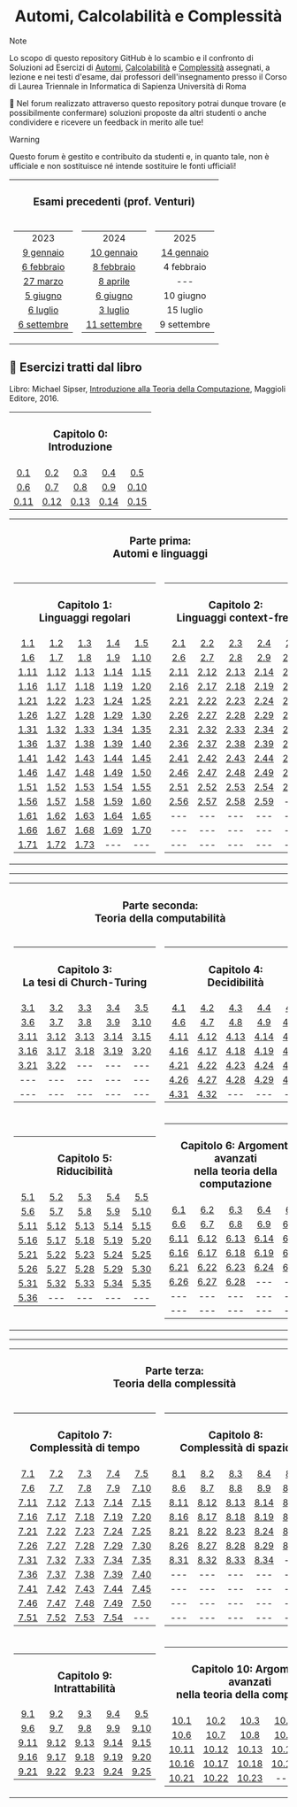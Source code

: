 <div align="center">

# Automi, Calcolabilità e Complessità

</div>

> [!Note]
>  Lo scopo di questo repository GitHub è lo scambio e il confronto di Soluzioni ad Esercizi di [Automi](../../discussions?discussions_q=category%3Aautomi), [Calcolabilità](../../discussions?discussions_q=category%3Acalcolabilità) e [Complessità](../../discussions?discussions_q=category%3Acomplessità) assegnati, a lezione e nei testi d'esame, dai professori dell'insegnamento presso il Corso di Laurea Triennale in Informatica di Sapienza Università di Roma
>
>💬 Nel forum realizzato attraverso questo repository potrai dunque trovare (e possibilmente confermare) soluzioni proposte da altri studenti o anche condividere e ricevere un feedback in merito alle tue!

> [!Warning]
> Questo forum è gestito e contribuito da studenti e, in quanto tale, non è ufficiale e non sostituisce né intende sostituire le fonti ufficiali!

<div align="center">

<table align="center">
    <tr>
        <td colspan="3" align="center">
            <h3> Esami precedenti (prof. Venturi) </h3>
        </td>
    </tr>
    <tr>
        <td align="center">
            <table>
                <tr>
                    <td align="center">2023</td>
                </tr>
                <tr>
                    <td align="center"><a href="../../discussions?discussions_q=label%3A&quot;9+gennaio+2023&quot;"> 9 gennaio </a></td>
                </tr>
                <tr>
                    <td align="center"><a href="../../discussions?discussions_q=label%3A&quot;6+febbraio+2023&quot;"> 6 febbraio </a></td>
                </tr>
                <tr>
                    <td align="center"><a href="../../discussions?discussions_q=label%3A&quot;27+marzo+2023&quot;"> 27 marzo </a></td>
                </tr>
                <tr>
                    <td align="center"><a href="../../discussions?discussions_q=label%3A&quot;5+giugno+2023&quot;"> 5 giugno </a></td>
                </tr>
		<tr>
		     <td align="center"><a href="../../discussions?discussions_q=label%3A&quot;6+luglio+2023&quot;"> 6 luglio </a></td>
		</tr>
                <tr>
		     <td align="center"><a href="../../discussions?discussions_q=label%3A&quot;6+settembre+2023&quot;"> 6 settembre </a></td>
		</tr>
            </table>
        </td>
        <td align="center">
            <table>
                <tr>
                    <td align="center">2024</td>
                </tr>
                <tr>
                    <td align="center"><a href="../../discussions?discussions_q=label%3A&quot;10+gennaio+2024&quot;"> 10 gennaio </a></td>
                </tr>
                <tr>
                    <td align="center"><a href="../../discussions?discussions_q=label%3A&quot;8+febbraio+2024&quot;"> 8 febbraio </a></td>
                </tr>
                <tr>
                    <td align="center"><a href="../../discussions?discussions_q=label%3A&quot;8+aprile+2024&quot;"> 8 aprile </a></td>
                </tr>
                <tr>
                    <td align="center"><a href="../../discussions?discussions_q=label%3A&quot;6+giugno+2024&quot;"> 6 giugno </a></td>
                </tr>
                <tr>
                    <td align="center"><a href="../../discussions?discussions_q=label%3A&quot;3+luglio+2024&quot;"> 3 luglio </a></td>
                </tr>
                <tr>
		    <td align="center"><a href="../../discussions?discussions_q=label%3A&quot;11+settembre+2024&quot;"> 11 settembre </a></td>
        	</tr>
            </table>
        </td>
        <td align="center">
            <table>
                <tr>
                    <td align="center">2025</td>
                </tr>
                <tr>
                    <td align="center"><a href="../../discussions?discussions_q=label%3A&quot;14+gennaio+2025&quot;"> 14 gennaio </a></td>
                </tr>
                <tr>
                    <td align="center"><a> 4 febbraio </a></td>
                </tr>
                <tr>
                    <td align="center"><a> --- </a></td>
                </tr>
                <tr>
                    <td align="center"><a> 10 giugno </a></td>
                </tr>
                <tr>
                    <td align="center"><a> 15 luglio </a></td>
                </tr>
                <tr>
		    <td align="center"><a> 9 settembre </a></td>
        	</tr>
            </table>
        </td>
    </tr>
</table>

</div>

## 📖 Esercizi tratti dal libro
Libro: Michael Sipser, [Introduzione alla Teoria della Computazione](https://www.hoepli.it/libro/introduzione-alla-teoria-della-computazione/9788891616180.html?origin=google-shopping), Maggioli Editore, 2016.

<div align="center">
  <table>
    <tr>
      <td colspan="5" align="center">
        <h3> Capitolo 0: <br> Introduzione </h3>
      </td>
    </tr>
    <tr>
      <td align="center">
        <a href=""> 0.1 </a>
      </td>
      <td align="center">
        <a href=""> 0.2 </a>
      </td>
      <td align="center">
        <a href=""> 0.3 </a>
      </td>
      <td align="center">
        <a href=""> 0.4 </a>
      </td>
      <td align="center">
        <a href=""> 0.5 </a>
      </td>
    </tr>
    <tr>
      <td align="center">
        <a href=""> 0.6 </a>
      </td>
      <td align="center">
        <a href=""> 0.7 </a>
      </td>
      <td align="center">
        <a href=""> 0.8 </a>
      </td>
      <td align="center">
        <a href=""> 0.9 </a>
      </td>
      <td align="center">
        <a href=""> 0.10 </a>
      </td>
    </tr>
    <tr>
      <td align="center">
        <a href=""> 0.11 </a>
      </td>
      <td align="center">
        <a href=""> 0.12 </a>
      </td>
      <td align="center">
        <a href=""> 0.13 </a>
      </td>
      <td align="center">
        <a href=""> 0.14 </a>
      </td>
      <td align="center">
        <a href=""> 0.15 </a>
      </td>
    </tr>
  </table>
  <table align="center">
    <tr>
      <td colspan="2" align="center">
        <h3> Parte prima: <br> Automi e linguaggi </h3>
      </td>
    </tr>
    <tr>
      <td align="center">
        <table>
          <tr>
            <td colspan="5" align="center">
              <h3> Capitolo 1: <br> Linguaggi regolari </h3>
            </td>
          </tr>
          <tr>
            <td align="center">
              <a href=""> 1.1 </a>
            </td>
            <td align="center">
              <a href=""> 1.2 </a>
            </td>
            <td align="center">
              <a href=""> 1.3 </a>
            </td>
            <td align="center">
              <a href=""> 1.4 </a>
            </td>
            <td align="center">
              <a href=""> 1.5 </a>
            </td>
          </tr>
          <tr>
            <td align="center">
              <a href=""> 1.6 </a>
            </td>
            <td align="center">
              <a href=""> 1.7 </a>
            </td>
            <td align="center">
              <a href=""> 1.8 </a>
            </td>
            <td align="center">
              <a href=""> 1.9 </a>
            </td>
            <td align="center">
              <a href=""> 1.10 </a>
            </td>
          </tr>
          <tr>
            <td align="center">
              <a href=""> 1.11 </a>
            </td>
            <td align="center">
              <a href=""> 1.12 </a>
            </td>
            <td align="center">
              <a href=""> 1.13 </a>
            </td>
            <td align="center">
              <a href=""> 1.14 </a>
            </td>
            <td align="center">
              <a href=""> 1.15 </a>
            </td>
          </tr>
          <tr>
            <td align="center">
              <a href=""> 1.16 </a>
            </td>
            <td align="center">
              <a href=""> 1.17 </a>
            </td>
            <td align="center">
              <a href=""> 1.18 </a>
            </td>
            <td align="center">
              <a href=""> 1.19 </a>
            </td>
            <td align="center">
              <a href=""> 1.20 </a>
            </td>
          </tr>
          <tr>
            <td align="center">
              <a href=""> 1.21 </a>
            </td>
            <td align="center">
              <a href=""> 1.22 </a>
            </td>
            <td align="center">
              <a href=""> 1.23 </a>
            </td>
            <td align="center">
              <a href=""> 1.24 </a>
            </td>
            <td align="center">
              <a href=""> 1.25 </a>
            </td>
          </tr>
          <tr>
            <td align="center">
              <a href=""> 1.26 </a>
            </td>
            <td align="center">
              <a href=""> 1.27 </a>
            </td>
            <td align="center">
              <a href=""> 1.28 </a>
            </td>
            <td align="center">
              <a href=""> 1.29 </a>
            </td>
            <td align="center">
              <a href=""> 1.30 </a>
            </td>
          </tr>
          <tr>
            <td align="center">
              <a href=""> 1.31 </a>
            </td>
            <td align="center">
              <a href=""> 1.32 </a>
            </td>
            <td align="center">
              <a href=""> 1.33 </a>
            </td>
            <td align="center">
              <a href=""> 1.34 </a>
            </td>
            <td align="center">
              <a href=""> 1.35 </a>
            </td>
          </tr>
          <tr>
            <td align="center">
              <a href=""> 1.36 </a>
            </td>
            <td align="center">
              <a href=""> 1.37 </a>
            </td>
            <td align="center">
              <a href=""> 1.38 </a>
            </td>
            <td align="center">
              <a href=""> 1.39 </a>
            </td>
            <td align="center">
              <a href=""> 1.40 </a>
            </td>
          </tr>
          <tr>
            <td align="center">
              <a href=""> 1.41 </a>
            </td>
            <td align="center">
              <a href=""> 1.42 </a>
            </td>
            <td align="center">
              <a href=""> 1.43 </a>
            </td>
            <td align="center">
              <a href=""> 1.44 </a>
            </td>
            <td align="center">
              <a href=""> 1.45 </a>
            </td>
          </tr>
          <tr>
            <td align="center">
              <a href=""> 1.46 </a>
            </td>
            <td align="center">
              <a href=""> 1.47 </a>
            </td>
            <td align="center">
              <a href=""> 1.48 </a>
            </td>
            <td align="center">
              <a href=""> 1.49 </a>
            </td>
            <td align="center">
              <a href=""> 1.50 </a>
            </td>
          </tr>
          <tr>
            <td align="center">
              <a href=""> 1.51 </a>
            </td>
            <td align="center">
              <a href=""> 1.52 </a>
            </td>
            <td align="center">
              <a href=""> 1.53 </a>
            </td>
            <td align="center">
              <a href=""> 1.54 </a>
            </td>
            <td align="center">
              <a href=""> 1.55 </a>
            </td>
          </tr>
          <tr>
            <td align="center">
              <a href=""> 1.56 </a>
            </td>
            <td align="center">
              <a href=""> 1.57 </a>
            </td>
            <td align="center">
              <a href=""> 1.58 </a>
            </td>
            <td align="center">
              <a href=""> 1.59 </a>
            </td>
            <td align="center">
              <a href=""> 1.60 </a>
            </td>
          </tr>
          <tr>
            <td align="center">
              <a href=""> 1.61 </a>
            </td>
            <td align="center">
              <a href=""> 1.62 </a>
            </td>
            <td align="center">
              <a href=""> 1.63 </a>
            </td>
            <td align="center">
              <a href=""> 1.64 </a>
            </td>
            <td align="center">
              <a href=""> 1.65 </a>
            </td>
          </tr>
          <tr>
            <td align="center">
              <a href=""> 1.66 </a>
            </td>
            <td align="center">
              <a href=""> 1.67 </a>
            </td>
            <td align="center">
              <a href=""> 1.68 </a>
            </td>
            <td align="center">
              <a href=""> 1.69 </a>
            </td>
            <td align="center">
              <a href=""> 1.70 </a>
            </td>
          </tr>
          <tr>
            <td align="center">
              <a href=""> 1.71 </a>
            </td>
            <td align="center">
              <a href=""> 1.72 </a>
            </td>
            <td align="center">
              <a href=""> 1.73 </a>
            </td>
            <td align="center">
              <a> --- </a>
            </td>
            <td align="center">
              <a> --- </a>
            </td>
          </tr>
        </table>
      </td>
      <td align="center">
        <table>
          <tr>
            <td colspan="5" align="center">
              <h3> Capitolo 2: <br> Linguaggi context-free </h3>
            </td>
          </tr>
          <tr>
            <td align="center">
              <a href=""> 2.1 </a>
            </td>
            <td align="center">
              <a href=""> 2.2 </a>
            </td>
            <td align="center">
              <a href=""> 2.3 </a>
            </td>
            <td align="center">
              <a href=""> 2.4 </a>
            </td>
            <td align="center">
              <a href=""> 2.5 </a>
            </td>
          </tr>
          <tr>
            <td align="center">
              <a href=""> 2.6 </a>
            </td>
            <td align="center">
              <a href=""> 2.7 </a>
            </td>
            <td align="center">
              <a href=""> 2.8 </a>
            </td>
            <td align="center">
              <a href=""> 2.9 </a>
            </td>
            <td align="center">
              <a href=""> 2.10 </a>
            </td>
          </tr>
          <tr>
            <td align="center">
              <a href=""> 2.11 </a>
            </td>
            <td align="center">
              <a href=""> 2.12 </a>
            </td>
            <td align="center">
              <a href=""> 2.13 </a>
            </td>
            <td align="center">
              <a href=""> 2.14 </a>
            </td>
            <td align="center">
              <a href=""> 2.15 </a>
            </td>
          </tr>
          <tr>
            <td align="center">
              <a href=""> 2.16 </a>
            </td>
            <td align="center">
              <a href=""> 2.17 </a>
            </td>
            <td align="center">
              <a href=""> 2.18 </a>
            </td>
            <td align="center">
              <a href=""> 2.19 </a>
            </td>
            <td align="center">
              <a href=""> 2.20 </a>
            </td>
          </tr>
          <tr>
            <td align="center">
              <a href=""> 2.21 </a>
            </td>
            <td align="center">
              <a href=""> 2.22 </a>
            </td>
            <td align="center">
              <a href=""> 2.23 </a>
            </td>
            <td align="center">
              <a href=""> 2.24 </a>
            </td>
            <td align="center">
              <a href=""> 2.25 </a>
            </td>
          </tr>
          <tr>
            <td align="center">
              <a href=""> 2.26 </a>
            </td>
            <td align="center">
              <a href=""> 2.27 </a>
            </td>
            <td align="center">
              <a href=""> 2.28 </a>
            </td>
            <td align="center">
              <a href=""> 2.29 </a>
            </td>
            <td align="center">
              <a href=""> 2.30 </a>
            </td>
          </tr>
          <tr>
            <td align="center">
              <a href=""> 2.31 </a>
            </td>
            <td align="center">
              <a href=""> 2.32 </a>
            </td>
            <td align="center">
              <a href=""> 2.33 </a>
            </td>
            <td align="center">
              <a href=""> 2.34 </a>
            </td>
            <td align="center">
              <a href=""> 2.35 </a>
            </td>
          </tr>
          <tr>
            <td align="center">
              <a href=""> 2.36 </a>
            </td>
            <td align="center">
              <a href=""> 2.37 </a>
            </td>
            <td align="center">
              <a href=""> 2.38 </a>
            </td>
            <td align="center">
              <a href=""> 2.39 </a>
            </td>
            <td align="center">
              <a href=""> 2.40 </a>
            </td>
          </tr>
          <tr>
            <td align="center">
              <a href=""> 2.41 </a>
            </td>
            <td align="center">
              <a href=""> 2.42 </a>
            </td>
            <td align="center">
              <a href=""> 2.43 </a>
            </td>
            <td align="center">
              <a href=""> 2.44 </a>
            </td>
            <td align="center">
              <a href=""> 2.45 </a>
            </td>
          </tr>
          <tr>
            <td align="center">
              <a href=""> 2.46 </a>
            </td>
            <td align="center">
              <a href=""> 2.47 </a>
            </td>
            <td align="center">
              <a href=""> 2.48 </a>
            </td>
            <td align="center">
              <a href=""> 2.49 </a>
            </td>
            <td align="center">
              <a href=""> 2.50 </a>
            </td>
          </tr>
          <tr>
            <td align="center">
              <a href=""> 2.51 </a>
            </td>
            <td align="center">
              <a href=""> 2.52 </a>
            </td>
            <td align="center">
              <a href=""> 2.53 </a>
            </td>
            <td align="center">
              <a href=""> 2.54 </a>
            </td>
            <td align="center">
              <a href=""> 2.55 </a>
            </td>
          </tr>
          <tr>
            <td align="center">
              <a href=""> 2.56 </a>
            </td>
            <td align="center">
              <a href=""> 2.57 </a>
            </td>
            <td align="center">
              <a href=""> 2.58 </a>
            </td>
            <td align="center">
              <a href=""> 2.59 </a>
            </td>
            <td align="center">
              <a> --- </a>
            </td>
          </tr>
          <tr>
            <td align="center">
              <a> --- </a>
            </td>
            <td align="center">
              <a> --- </a>
            </td>
            <td align="center">
              <a> --- </a>
            </td>
            <td align="center">
              <a> --- </a>
            </td>
            <td align="center">
              <a> --- </a>
            </td>
          </tr>
          <tr>
            <td align="center">
              <a> --- </a>
            </td>
            <td align="center">
              <a> --- </a>
            </td>
            <td align="center">
              <a> --- </a>
            </td>
            <td align="center">
              <a> --- </a>
            </td>
            <td align="center">
              <a> --- </a>
            </td>
          </tr>
          <tr>
            <td align="center">
              <a> --- </a>
            </td>
            <td align="center">
              <a> --- </a>
            </td>
            <td align="center">
              <a> --- </a>
            </td>
            <td align="center">
              <a> --- </a>
            </td>
            <td align="center">
              <a> --- </a>
            </td>
          </tr>
        </table>
      </td>
    </tr>
  </table> 

--- 

  <table align="center">
    <tr>
      <td colspan="2" align="center">
        <h3> Parte seconda: <br> Teoria della computabilità </h3>
      </td>
    </tr>
    <tr>
      <td align="center">
        <table>
          <tr>
            <td colspan="5" align="center">
              <h3> Capitolo 3: <br> La tesi di Church-Turing </h3>
            </td>
          </tr>
          <tr>
            <td align="center">
              <a href=""> 3.1 </a>
            </td>
            <td align="center">
              <a href=""> 3.2 </a>
            </td>
            <td align="center">
              <a href=""> 3.3 </a>
            </td>
            <td align="center">
              <a href=""> 3.4 </a>
            </td>
            <td align="center">
              <a href=""> 3.5 </a>
            </td>
          </tr>
          <tr>
            <td align="center">
              <a href=""> 3.6 </a>
            </td>
            <td align="center">
              <a href=""> 3.7 </a>
            </td>
            <td align="center">
              <a href=""> 3.8 </a>
            </td>
            <td align="center">
              <a href=""> 3.9 </a>
            </td>
            <td align="center">
              <a href=""> 3.10 </a>
            </td>
          </tr>
          <tr>
            <td align="center">
              <a href=""> 3.11 </a>
            </td>
            <td align="center">
              <a href=""> 3.12 </a>
            </td>
            <td align="center">
              <a href=""> 3.13 </a>
            </td>
            <td align="center">
              <a href=""> 3.14 </a>
            </td>
            <td align="center">
              <a href=""> 3.15 </a>
            </td>
          </tr>
          <tr>
            <td align="center">
              <a href=""> 3.16 </a>
            </td>
            <td align="center">
              <a href=""> 3.17 </a>
            </td>
            <td align="center">
              <a href=""> 3.18 </a>
            </td>
            <td align="center">
              <a href=""> 3.19 </a>
            </td>
            <td align="center">
              <a href=""> 3.20 </a>
            </td>
          </tr>
          <tr>
            <td align="center">
              <a href=""> 3.21 </a>
            </td>
            <td align="center">
              <a href=""> 3.22 </a>
            </td>
            <td align="center">
              <a> --- </a>
            </td>
            <td align="center">
              <a> --- </a>
            </td>
            <td align="center">
              <a> --- </a>
            </td>
          </tr>
          <tr>
            <td align="center">
              <a> --- </a>
            </td>
            <td align="center">
              <a> --- </a>
            </td>
            <td align="center">
              <a> --- </a>
            </td>
            <td align="center">
              <a> --- </a>
            </td>
            <td align="center">
              <a> --- </a>
            </td>
          </tr>
          <tr>
            <td align="center">
              <a> --- </a>
            </td>
            <td align="center">
              <a> --- </a>
            </td>
            <td align="center">
              <a> --- </a>
            </td>
            <td align="center">
              <a> --- </a>
            </td>
            <td align="center">
              <a> --- </a>
            </td>
          </tr>
        </table>
      </td>
      <td align="center">
        <table>
          <tr>
            <td colspan="5" align="center">
              <h3> Capitolo 4: <br> Decidibilità </h3>
            </td>
          </tr>
          <tr>
            <td align="center">
              <a href=""> 4.1 </a>
            </td>
            <td align="center">
              <a href=""> 4.2 </a>
            </td>
            <td align="center">
              <a href=""> 4.3 </a>
            </td>
            <td align="center">
              <a href=""> 4.4 </a>
            </td>
            <td align="center">
              <a href=""> 4.5 </a>
            </td>
          </tr>
          <tr>
            <td align="center">
              <a href=""> 4.6 </a>
            </td>
            <td align="center">
              <a href=""> 4.7 </a>
            </td>
            <td align="center">
              <a href=""> 4.8 </a>
            </td>
            <td align="center">
              <a href=""> 4.9 </a>
            </td>
            <td align="center">
              <a href=""> 4.10 </a>
            </td>
          </tr>
          <tr>
            <td align="center">
              <a href=""> 4.11 </a>
            </td>
            <td align="center">
              <a href=""> 4.12 </a>
            </td>
            <td align="center">
              <a href=""> 4.13 </a>
            </td>
            <td align="center">
              <a href=""> 4.14 </a>
            </td>
            <td align="center">
              <a href=""> 4.15 </a>
            </td>
          </tr>
          <tr>
            <td align="center">
              <a href=""> 4.16 </a>
            </td>
            <td align="center">
              <a href=""> 4.17 </a>
            </td>
            <td align="center">
              <a href=""> 4.18 </a>
            </td>
            <td align="center">
              <a href=""> 4.19 </a>
            </td>
            <td align="center">
              <a href=""> 4.20 </a>
            </td>
          </tr>
          <tr>
            <td align="center">
              <a href=""> 4.21 </a>
            </td>
            <td align="center">
              <a href=""> 4.22 </a>
            </td>
            <td align="center">
              <a href=""> 4.23 </a>
            </td>
            <td align="center">
              <a href=""> 4.24 </a>
            </td>
            <td align="center">
              <a href=""> 4.25 </a>
            </td>
          </tr>
          <tr>
            <td align="center">
              <a href=""> 4.26 </a>
            </td>
            <td align="center">
              <a href=""> 4.27 </a>
            </td>
            <td align="center">
              <a href=""> 4.28 </a>
            </td>
            <td align="center">
              <a href=""> 4.29 </a>
            </td>
            <td align="center">
              <a href=""> 4.30 </a>
            </td>
          </tr>
          <tr>
            <td align="center">
              <a href=""> 4.31 </a>
            </td>
            <td align="center">
              <a href=""> 4.32 </a>
            </td>
            <td align="center">
              <a> --- </a>
            </td>
            <td align="center">
              <a> --- </a>
            </td>
            <td align="center">
              <a> --- </a>
            </td>
          </tr>
        </table>
      </td>
    </tr>
    <tr>
      <td align="center">
        <table>
          <tr>
            <td colspan="5" align="center">
              <h3> Capitolo 5: <br> Riducibilità </h3>
            </td>
          </tr>
          <tr>
            <td align="center">
              <a href=""> 5.1 </a>
            </td>
            <td align="center">
              <a href=""> 5.2 </a>
            </td>
            <td align="center">
              <a href=""> 5.3 </a>
            </td>
            <td align="center">
              <a href=""> 5.4 </a>
            </td>
            <td align="center">
              <a href=""> 5.5 </a>
            </td>
          </tr>
          <tr>
            <td align="center">
              <a href=""> 5.6 </a>
            </td>
            <td align="center">
              <a href=""> 5.7 </a>
            </td>
            <td align="center">
              <a href=""> 5.8 </a>
            </td>
            <td align="center">
              <a href=""> 5.9 </a>
            </td>
            <td align="center">
              <a href=""> 5.10 </a>
            </td>
          </tr>
          <tr>
            <td align="center">
              <a href=""> 5.11 </a>
            </td>
            <td align="center">
              <a href=""> 5.12 </a>
            </td>
            <td align="center">
              <a href=""> 5.13 </a>
            </td>
            <td align="center">
              <a href=""> 5.14 </a>
            </td>
            <td align="center">
              <a href=""> 5.15 </a>
            </td>
          </tr>
          <tr>
            <td align="center">
              <a href=""> 5.16 </a>
            </td>
            <td align="center">
              <a href=""> 5.17 </a>
            </td>
            <td align="center">
              <a href=""> 5.18 </a>
            </td>
            <td align="center">
              <a href=""> 5.19 </a>
            </td>
            <td align="center">
              <a href=""> 5.20 </a>
            </td>
          </tr>
          <tr>
            <td align="center">
              <a href=""> 5.21 </a>
            </td>
            <td align="center">
              <a href=""> 5.22 </a>
            </td>
            <td align="center">
              <a href=""> 5.23 </a>
            </td>
            <td align="center">
              <a href=""> 5.24 </a>
            </td>
            <td align="center">
              <a href=""> 5.25 </a>
            </td>
          </tr>
          <tr>
            <td align="center">
              <a href=""> 5.26 </a>
            </td>
            <td align="center">
              <a href=""> 5.27 </a>
            </td>
            <td align="center">
              <a href=""> 5.28 </a>
            </td>
            <td align="center">
              <a href=""> 5.29 </a>
            </td>
            <td align="center">
              <a href=""> 5.30 </a>
            </td>
          </tr>
          <tr>
            <td align="center">
              <a href=""> 5.31 </a>
            </td>
            <td align="center">
              <a href=""> 5.32 </a>
            </td>
            <td align="center">
              <a href=""> 5.33 </a>
            </td>
            <td align="center">
              <a href=""> 5.34 </a>
            </td>
            <td align="center">
              <a href=""> 5.35 </a>
            </td>
          </tr>
          <tr>
            <td align="center">
              <a href=""> 5.36 </a>
            </td>
            <td align="center">
              <a> --- </a>
            </td>
            <td align="center">
              <a> --- </a>
            </td>
            <td align="center">
              <a> --- </a>
            </td>
            <td align="center">
              <a> --- </a>
            </td>
          </tr>
        </table>
      </td>
      <td align="center">
        <table>
          <tr>
            <td colspan="5" align="center">
              <h3> Capitolo 6: Argomenti avanzati <br> nella teoria della computazione </h3>
            </td>
          </tr>
          <tr>
            <td align="center">
              <a href=""> 6.1 </a>
            </td>
            <td align="center">
              <a href=""> 6.2 </a>
            </td>
            <td align="center">
              <a href=""> 6.3 </a>
            </td>
            <td align="center">
              <a href=""> 6.4 </a>
            </td>
            <td align="center">
              <a href=""> 6.5 </a>
            </td>
          </tr>
          <tr>
            <td align="center">
              <a href=""> 6.6 </a>
            </td>
            <td align="center">
              <a href=""> 6.7 </a>
            </td>
            <td align="center">
              <a href=""> 6.8 </a>
            </td>
            <td align="center">
              <a href=""> 6.9 </a>
            </td>
            <td align="center">
              <a href=""> 6.10 </a>
            </td>
          </tr>
          <tr>
            <td align="center">
              <a href=""> 6.11 </a>
            </td>
            <td align="center">
              <a href=""> 6.12 </a>
            </td>
            <td align="center">
              <a href=""> 6.13 </a>
            </td>
            <td align="center">
              <a href=""> 6.14 </a>
            </td>
            <td align="center">
              <a href=""> 6.15 </a>
            </td>
          </tr>
          <tr>
            <td align="center">
              <a href=""> 6.16 </a>
            </td>
            <td align="center">
              <a href=""> 6.17 </a>
            </td>
            <td align="center">
              <a href=""> 6.18 </a>
            </td>
            <td align="center">
              <a href=""> 6.19 </a>
            </td>
            <td align="center">
              <a href=""> 6.20 </a>
            </td>
          </tr>
          <tr>
            <td align="center">
              <a href=""> 6.21 </a>
            </td>
            <td align="center">
              <a href=""> 6.22 </a>
            </td>
            <td align="center">
              <a href=""> 6.23 </a>
            </td>
            <td align="center">
              <a href=""> 6.24 </a>
            </td>
            <td align="center">
              <a href=""> 6.25 </a>
            </td>
          </tr>
          <tr>
            <td align="center">
              <a href=""> 6.26 </a>
            </td>
            <td align="center">
              <a href=""> 6.27 </a>
            </td>
            <td align="center">
              <a href=""> 6.28 </a>
            </td>
            <td align="center">
              <a> --- </a>
            </td>
            <td align="center">
              <a> --- </a>
            </td>
          </tr>
          <tr>
            <td align="center">
              <a> --- </a>
            </td>
            <td align="center">
              <a> --- </a>
            </td>
            <td align="center">
              <a> --- </a>
            </td>
            <td align="center">
              <a> --- </a>
            </td>
            <td align="center">
              <a> --- </a>
            </td>
          </tr>
          <tr>
            <td align="center">
              <a> --- </a>
            </td>
            <td align="center">
              <a> --- </a>
            </td>
            <td align="center">
              <a> --- </a>
            </td>
            <td align="center">
              <a> --- </a>
            </td>
            <td align="center">
              <a> --- </a>
            </td>
          </tr>
        </table>
      </td>
    </tr>
  </table> 
  
--- 

  <table align="center">
    <tr>
      <td colspan="2" align="center">
        <h3> Parte terza: <br> Teoria della complessità </h3>
      </td>
    </tr>
    <tr>
      <td align="center">
        <table>
          <tr>
            <td colspan="5" align="center">
              <h3> Capitolo 7: <br> Complessità di tempo </h3>
            </td>
          </tr>
          <tr>
            <td align="center">
              <a href=""> 7.1 </a>
            </td>
            <td align="center">
              <a href=""> 7.2 </a>
            </td>
            <td align="center">
              <a href=""> 7.3 </a>
            </td>
            <td align="center">
              <a href=""> 7.4 </a>
            </td>
            <td align="center">
              <a href=""> 7.5 </a>
            </td>
          </tr>
          <tr>
            <td align="center">
              <a href=""> 7.6 </a>
            </td>
            <td align="center">
              <a href=""> 7.7 </a>
            </td>
            <td align="center">
              <a href=""> 7.8 </a>
            </td>
            <td align="center">
              <a href=""> 7.9 </a>
            </td>
            <td align="center">
              <a href=""> 7.10 </a>
            </td>
          </tr>
          <tr>
            <td align="center">
              <a href=""> 7.11 </a>
            </td>
            <td align="center">
              <a href=""> 7.12 </a>
            </td>
            <td align="center">
              <a href=""> 7.13 </a>
            </td>
            <td align="center">
              <a href=""> 7.14 </a>
            </td>
            <td align="center">
              <a href=""> 7.15 </a>
            </td>
          </tr>
          <tr>
            <td align="center">
              <a href=""> 7.16 </a>
            </td>
            <td align="center">
              <a href=""> 7.17 </a>
            </td>
            <td align="center">
              <a href=""> 7.18 </a>
            </td>
            <td align="center">
              <a href=""> 7.19 </a>
            </td>
            <td align="center">
              <a href=""> 7.20 </a>
            </td>
          </tr>
          <tr>
            <td align="center">
              <a href=""> 7.21 </a>
            </td>
            <td align="center">
              <a href=""> 7.22 </a>
            </td>
            <td align="center">
              <a href=""> 7.23 </a>
            </td>
            <td align="center">
              <a href=""> 7.24 </a>
            </td>
            <td align="center">
              <a href=""> 7.25 </a>
            </td>
          </tr>
          <tr>
            <td align="center">
              <a href=""> 7.26 </a>
            </td>
            <td align="center">
              <a href=""> 7.27 </a>
            </td>
            <td align="center">
              <a href=""> 7.28 </a>
            </td>
            <td align="center">
              <a href=""> 7.29 </a>
            </td>
            <td align="center">
              <a href=""> 7.30 </a>
            </td>
          </tr>
          <tr>
            <td align="center">
              <a href=""> 7.31 </a>
            </td>
            <td align="center">
              <a href=""> 7.32 </a>
            </td>
            <td align="center">
              <a href=""> 7.33 </a>
            </td>
            <td align="center">
              <a href=""> 7.34 </a>
            </td>
            <td align="center">
              <a href=""> 7.35 </a>
            </td>
          </tr>
          <tr>
            <td align="center">
              <a href=""> 7.36 </a>
            </td>
            <td align="center">
              <a href=""> 7.37 </a>
            </td>
            <td align="center">
              <a href=""> 7.38 </a>
            </td>
            <td align="center">
              <a href=""> 7.39 </a>
            </td>
            <td align="center">
              <a href=""> 7.40 </a>
            </td>
          </tr>
          <tr>
            <td align="center">
              <a href=""> 7.41 </a>
            </td>
            <td align="center">
              <a href=""> 7.42 </a>
            </td>
            <td align="center">
              <a href=""> 7.43 </a>
            </td>
            <td align="center">
              <a href=""> 7.44 </a>
            </td>
            <td align="center">
              <a href=""> 7.45 </a>
            </td>
          </tr>
          <tr>
            <td align="center">
              <a href=""> 7.46 </a>
            </td>
            <td align="center">
              <a href=""> 7.47 </a>
            </td>
            <td align="center">
              <a href=""> 7.48 </a>
            </td>
            <td align="center">
              <a href=""> 7.49 </a>
            </td>
            <td align="center">
              <a href=""> 7.50 </a>
            </td>
          </tr>
          <tr>
            <td align="center">
              <a href=""> 7.51 </a>
            </td>
            <td align="center">
              <a href=""> 7.52 </a>
            </td>
            <td align="center">
              <a href=""> 7.53 </a>
            </td>
            <td align="center">
              <a href=""> 7.54 </a>
            </td>
            <td align="center">
              <a> --- </a>
            </td>
        </table>
      </td>
      <td align="center">
        <table>
          <tr>
            <td colspan="5" align="center">
              <h3> Capitolo 8: <br> Complessità di spazio </h3>
            </td>
          </tr>
          <tr>
            <td align="center">
              <a href=""> 8.1 </a>
            </td>
            <td align="center">
              <a href=""> 8.2 </a>
            </td>
            <td align="center">
              <a href=""> 8.3 </a>
            </td>
            <td align="center">
              <a href=""> 8.4 </a>
            </td>
            <td align="center">
              <a href=""> 8.5 </a>
            </td>
          </tr>
          <tr>
            <td align="center">
              <a href=""> 8.6 </a>
            </td>
            <td align="center">
              <a href=""> 8.7 </a>
            </td>
            <td align="center">
              <a href=""> 8.8 </a>
            </td>
            <td align="center">
              <a href=""> 8.9 </a>
            </td>
            <td align="center">
              <a href=""> 8.10 </a>
            </td>
          </tr>
          <tr>
            <td align="center">
              <a href=""> 8.11 </a>
            </td>
            <td align="center">
              <a href=""> 8.12 </a>
            </td>
            <td align="center">
              <a href=""> 8.13 </a>
            </td>
            <td align="center">
              <a href=""> 8.14 </a>
            </td>
            <td align="center">
              <a href=""> 8.15 </a>
            </td>
          </tr>
          <tr>
            <td align="center">
              <a href=""> 8.16 </a>
            </td>
            <td align="center">
              <a href=""> 8.17 </a>
            </td>
            <td align="center">
              <a href=""> 8.18 </a>
            </td>
            <td align="center">
              <a href=""> 8.19 </a>
            </td>
            <td align="center">
              <a href=""> 8.20 </a>
            </td>
          </tr>
          <tr>
            <td align="center">
              <a href=""> 8.21 </a>
            </td>
            <td align="center">
              <a href=""> 8.22 </a>
            </td>
            <td align="center">
              <a href=""> 8.23 </a>
            </td>
            <td align="center">
              <a href=""> 8.24 </a>
            </td>
            <td align="center">
              <a href=""> 8.25 </a>
            </td>
          </tr>
          <tr>
            <td align="center">
              <a href=""> 8.26 </a>
            </td>
            <td align="center">
              <a href=""> 8.27 </a>
            </td>
            <td align="center">
              <a href=""> 8.28 </a>
            </td>
            <td align="center">
              <a href=""> 8.29 </a>
            </td>
            <td align="center">
              <a href=""> 8.30 </a>
            </td>
          </tr>
          <tr>
            <td align="center">
              <a href=""> 8.31 </a>
            </td>
            <td align="center">
              <a href=""> 8.32 </a>
            </td>
            <td align="center">
              <a href=""> 8.33 </a>
            </td>
            <td align="center">
              <a href=""> 8.34 </a>
            </td>
            <td align="center">
              <a> --- </a>
            </td>
          </tr>
          <tr>
            <td align="center">
              <a> --- </a>
            </td>
            <td align="center">
              <a> --- </a>
            </td>
            <td align="center">
              <a> --- </a>
            </td>
            <td align="center">
              <a> --- </a>
            </td>
            <td align="center">
              <a> --- </a>
            </td>
          </tr>
          <tr>
            <td align="center">
              <a> --- </a>
            </td>
            <td align="center">
              <a> --- </a>
            </td>
            <td align="center">
              <a> --- </a>
            </td>
            <td align="center">
              <a> --- </a>
            </td>
            <td align="center">
              <a> --- </a>
            </td>
          </tr>
          <tr>
            <td align="center">
              <a> --- </a>
            </td>
            <td align="center">
              <a> --- </a>
            </td>
            <td align="center">
              <a> --- </a>
            </td>
            <td align="center">
              <a> --- </a>
            </td>
            <td align="center">
              <a> --- </a>
            </td>
          </tr>
          <tr>
            <td align="center">
              <a> --- </a>
            </td>
            <td align="center">
              <a> --- </a>
            </td>
            <td align="center">
              <a> --- </a>
            </td>
            <td align="center">
              <a> --- </a>
            </td>
            <td align="center">
              <a> --- </a>
            </td>
          </tr>
        </table>
      </td>
    </tr>
    <tr>
      <td align="center">
        <table>
          <tr>
            <td colspan="5" align="center">
              <h3> Capitolo 9: <br> Intrattabilità </h3>
            </td>
          </tr>
          <tr>
            <td align="center">
              <a href=""> 9.1 </a>
            </td>
            <td align="center">
              <a href=""> 9.2 </a>
            </td>
            <td align="center">
              <a href=""> 9.3 </a>
            </td>
            <td align="center">
              <a href=""> 9.4 </a>
            </td>
            <td align="center">
              <a href=""> 9.5 </a>
            </td>
          </tr>
          <tr>
            <td align="center">
              <a href=""> 9.6 </a>
            </td>
            <td align="center">
              <a href=""> 9.7 </a>
            </td>
            <td align="center">
              <a href=""> 9.8 </a>
            </td>
            <td align="center">
              <a href=""> 9.9 </a>
            </td>
            <td align="center">
              <a href=""> 9.10 </a>
            </td>
          </tr>
          <tr>
            <td align="center">
              <a href=""> 9.11 </a>
            </td>
            <td align="center">
              <a href=""> 9.12 </a>
            </td>
            <td align="center">
              <a href=""> 9.13 </a>
            </td>
            <td align="center">
              <a href=""> 9.14 </a>
            </td>
            <td align="center">
              <a href=""> 9.15 </a>
            </td>
          </tr>
          <tr>
            <td align="center">
              <a href=""> 9.16 </a>
            </td>
            <td align="center">
              <a href=""> 9.17 </a>
            </td>
            <td align="center">
              <a href=""> 9.18 </a>
            </td>
            <td align="center">
              <a href=""> 9.19 </a>
            </td>
            <td align="center">
              <a href=""> 9.20 </a>
            </td>
          </tr>
          <tr>
            <td align="center">
              <a href=""> 9.21 </a>
            </td>
            <td align="center">
              <a href=""> 9.22 </a>
            </td>
            <td align="center">
              <a href=""> 9.23 </a>
            </td>
            <td align="center">
              <a href=""> 9.24 </a>
            </td>
            <td align="center">
              <a href=""> 9.25 </a>
            </td>
          </tr>
        </table>
      </td>
      <td align="center">
        <table>
          <tr>
            <td colspan="5" align="center">
              <h3> Capitolo 10: Argomenti avanzati <br> nella teoria della complessità </h3>
            </td>
          </tr>
          <tr>
            <td align="center">
              <a href=""> 10.1 </a>
            </td>
            <td align="center">
              <a href=""> 10.2 </a>
            </td>
            <td align="center">
              <a href=""> 10.3 </a>
            </td>
            <td align="center">
              <a href=""> 10.4 </a>
            </td>
            <td align="center">
              <a href=""> 10.5 </a>
            </td>
          </tr>
          <tr>
            <td align="center">
              <a href=""> 10.6 </a>
            </td>
            <td align="center">
              <a href=""> 10.7 </a>
            </td>
            <td align="center">
              <a href=""> 10.8 </a>
            </td>
            <td align="center">
              <a href=""> 10.9 </a>
            </td>
            <td align="center">
              <a href=""> 10.10 </a>
            </td>
          </tr>
          <tr>
            <td align="center">
              <a href=""> 10.11 </a>
            </td>
            <td align="center">
              <a href=""> 10.12 </a>
            </td>
            <td align="center">
              <a href=""> 10.13 </a>
            </td>
            <td align="center">
              <a href=""> 10.14 </a>
            </td>
            <td align="center">
              <a href=""> 10.15 </a>
            </td>
          </tr>
          <tr>
            <td align="center">
              <a href=""> 10.16 </a>
            </td>
            <td align="center">
              <a href=""> 10.17 </a>
            </td>
            <td align="center">
              <a href=""> 10.18 </a>
            </td>
            <td align="center">
              <a href=""> 10.19 </a>
            </td>
            <td align="center">
              <a href=""> 10.20 </a>
            </td>
          </tr>
          <tr>
            <td align="center">
              <a href=""> 10.21 </a>
            </td>
            <td align="center">
              <a href=""> 10.22 </a>
            </td>
            <td align="center">
              <a href=""> 10.23 </a>
            </td>
            <td align="center">
              <a> --- </a>
            </td>
            <td align="center">
              <a> --- </a>
            </td>
          </tr>
        </table>
      </td>
    </tr>
  </table>
</div>
